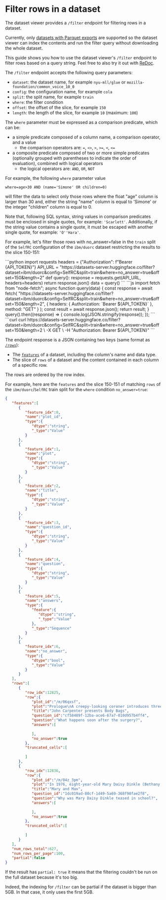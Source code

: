 # Filter rows in a dataset

The dataset viewer provides a `/filter` endpoint for filtering rows in a dataset.

<Tip warning={true}>
  Currently, only <a href="./parquet">datasets with Parquet exports</a>
  are supported so the dataset viewer can index the contents and run the filter query without
  downloading the whole dataset.
</Tip>

This guide shows you how to use the dataset viewer's `/filter` endpoint to filter rows based on a query string.
Feel free to also try it out with [ReDoc](https://redocly.github.io/redoc/?url=https://datasets-server.huggingface.co/openapi.json#operation/filterRows).

The `/filter` endpoint accepts the following query parameters:
- `dataset`: the dataset name, for example `nyu-mll/glue` or `mozilla-foundation/common_voice_10_0`
- `config`: the configuration name, for example `cola`
- `split`: the split name, for example `train`
- `where`: the filter condition
- `offset`: the offset of the slice, for example `150`
- `length`: the length of the slice, for example `10` (maximum: `100`)

The `where` parameter must be expressed as a comparison predicate, which can be:
- a simple predicate composed of a column name, a comparison operator, and a value
  - the comparison operators are: `=`, `<>`, `>`, `>=`, `<`, `<=`
- a composite predicate composed of two or more simple predicates (optionally grouped with parentheses to indicate the order of evaluation), combined with logical operators
  - the logical operators are: `AND`, `OR`, `NOT`

For example, the following `where` parameter value
```
where=age>30 AND (name='Simone' OR children=0)
```
will filter the data to select only those rows where the float "age" column is larger than 30 and,
either the string "name" column is equal to 'Simone' or the integer "children" column is equal to 0.

<Tip>
  Note that, following SQL syntax, string values in comparison predicates must be enclosed in single quotes,
  for example: <code>'Scarlett'</code>.
  Additionally, if the string value contains a single quote, it must be escaped with another single quote,
  for example: <code>'O''Hara'</code>.
</Tip>

For example, let's filter those rows with no_answer=false in the `train` split of the `SelfRC` configuration of the `ibm/duorc` dataset restricting the results to the slice 150-151:

<inferencesnippet>
<python>
```python
import requests
headers = {"Authorization": f"Bearer {API_TOKEN}"}
API_URL = "https://datasets-server.huggingface.co/filter?dataset=ibm/duorc&config=SelfRC&split=train&where=no_answer=true&offset=150&length=2"
def query():
    response = requests.get(API_URL, headers=headers)
    return response.json()
data = query()
```
</python>
<js>
```js
import fetch from "node-fetch";
async function query(data) {
    const response = await fetch(
        "https://datasets-server.huggingface.co/filter?dataset=ibm/duorc&config=SelfRC&split=train&where=no_answer=true&offset=150&length=2",
        {
            headers: { Authorization: `Bearer ${API_TOKEN}` },
            method: "GET"
        }
    );
    const result = await response.json();
    return result;
}
query().then((response) => {
    console.log(JSON.stringify(response));
});
```
</js>
<curl>
```curl
curl https://datasets-server.huggingface.co/filter?dataset=ibm/duorc&config=SelfRC&split=train&where=no_answer=true&offset=150&length=2 \
        -X GET \
        -H "Authorization: Bearer ${API_TOKEN}"
```
</curl>
</inferencesnippet>

The endpoint response is a JSON containing two keys (same format as [`/rows`](./rows)):

- The [`features`](https://huggingface.co/docs/datasets/about_dataset_features) of a dataset, including the column's name and data type.
- The slice of `rows` of a dataset and the content contained in each column of a specific row.

The rows are ordered by the row index.

For example, here are the `features` and the slice 150-151 of matching `rows` of the `ibm/duorc`/`SelfRC` train split for the `where` condition `no_answer=true`:

```json
{
   "features":[
      {
         "feature_idx":0,
         "name":"plot_id",
         "type":{
            "dtype":"string",
            "_type":"Value"
         }
      },
      {
         "feature_idx":1,
         "name":"plot",
         "type":{
            "dtype":"string",
            "_type":"Value"
         }
      },
      {
         "feature_idx":2,
         "name":"title",
         "type":{
            "dtype":"string",
            "_type":"Value"
         }
      },
      {
         "feature_idx":3,
         "name":"question_id",
         "type":{
            "dtype":"string",
            "_type":"Value"
         }
      },
      {
         "feature_idx":4,
         "name":"question",
         "type":{
            "dtype":"string",
            "_type":"Value"
         }
      },
      {
         "feature_idx":5,
         "name":"answers",
         "type":{
            "feature":{
               "dtype":"string",
               "_type":"Value"
            },
            "_type":"Sequence"
         }
      },
      {
         "feature_idx":6,
         "name":"no_answer",
         "type":{
            "dtype":"bool",
            "_type":"Value"
         }
      }
   ],
   "rows":[
      {
         "row_idx":12825,
         "row":{
            "plot_id":"/m/06qxsf",
            "plot":"Prologue\nA creepy-looking coroner introduces three different horror tales involving his current work on cadavers in \"body bags\".\n\"The Gas Station\"[edit]\nAnne is a young college student who arrives for her first job working the night shift at an all-night filling station near Haddonfield, Illinois (a reference to the setting of Carpenter's two Halloween films). The attending worker, Bill, tells her that a serial killer has broken out of a mental hospital, and cautions her not to leave the booth at the station without the keys because the door locks automatically. After Bill leaves, Anne is alone and the tension mounts as she deals with various late-night customers seeking to buy gas for a quick fill-up, purchase cigarettes or just use the restroom key, unsure whether any of them might be the escaped maniac. Eventually, when Anne suspects that the escaped killer is lurking around the gas station, she tries to call the police, only to find that the phone line is dead. Soon after that, she finds an elaborately grotesque drawing in the Restroom and then the dead body of a transient sitting in a pickup truck on the lift in one of the garage bays. She makes a phone call for help which results in her realization that \"Bill\", the attending worker she met earlier, is in fact the escaped killer, who has killed the real Bill and is killing numerous passers-by. She finds the real Bill's dead body in one of the lockers. Serial Killer \"Bill\" then reappears and attempts to kill Anne with a machete, breaking into the locked booth by smashing out the glass with a sledgehammer and then chasing her around the deserted garage. Just as he is about to kill her, a customer returns, having forgotten his credit card, and he wrestles the killer, giving Anne time to crush him under the vehicle lift.\n\"Hair\"[edit]\nRichard Coberts is a middle-aged businessman who is very self-conscious about his thinning hair. This obsession has caused a rift between him and his long-suffering girlfriend Megan. Richard answers a television ad about a \"miracle\" hair transplant operation, pays a visit to the office, and meets the shady Dr. Lock, who, for a very large fee, agrees to give Richard a surgical procedure to make his hair grow back. The next day, Richard wakes up and removes the bandage around his head, and is overjoyed to find that he has a full head of hair. But soon he becomes increasingly sick and fatigued, and finds his hair continuing to grow and, additionally, growing out of parts of his body, where hair does not normally grow. Trying to cut some of the hair off, he finds that it \"bleeds\", and, examining some of the hairs under a magnifying glass, sees that they are alive and resemble tiny serpents. He goes back to Dr. Lock for an explanation, but finds himself a prisoner as Dr. Lock explains that he and his entire staff are aliens from another planet, seeking out narcissistic human beings and planting seeds of \"hair\" to take over their bodies for consumption as part of their plan to spread their essence to Earth.\n\"Eye\"[edit]\nBrent Matthews is a baseball player whose life and career take a turn for the worse when he gets into a serious car accident in which his right eye is gouged out. Unwilling to admit that his career is over, he jumps at the chance to undergo an experimental surgical procedure to replace his eye with one from a recently deceased person. But soon after the surgery he begins to see things out of his new eye that others cannot see, and begins having nightmares of killing women and having sex with them. Brent seeks out the doctor who operated on him, and the doctor tells him that the donor of his new eye was a recently executed serial killer and necrophile who killed several young women, and then had sex with their dead bodies. Brent becomes convinced that the spirit of the dead killer is taking over his body so that he can resume killing women. He flees back to his house and tells his skeptical wife, Cathy, about what is happening. Just then the spirit of the killer emerges and attempts to kill Cathy as well. Cathy fights back, subduing him long enough for Brent to re-emerge. Realizing that it is only a matter of time before the killer emerges again, Brent cuts out his donated eye, severing his link with the killer, but then bleeds to death.\nEpilogue The coroner is finishing telling his last tale when he hears a noise from outside the morgue. He crawls back inside a body bag, revealing that he himself is a living cadaver, as two other morgue workers begin to go to work on his \"John Doe\" corpse.",
            "title":"John Carpenter presents Body Bags",
            "question_id":"cf58489f-12ba-ace6-67a7-010d957b4ff4",
            "question":"What happens soon after the surgery?",
            "answers":[
               
            ],
            "no_answer":true
         },
         "truncated_cells":[
            
         ]
      },
      {
         "row_idx":12836,
         "row":{
            "plot_id":"/m/04z_3pm",
            "plot":"In 1976, eight-year-old Mary Daisy Dinkle (Bethany Whitmore) lives a lonely life in Mount Waverley, Australia. At school, she is teased by her classmates because of an unfortunate birthmark on her forehead; while at home, her distant father, Noel, and alcoholic, kleptomaniac mother, Vera, provide little support. Her only comforts are her pet rooster, Ethel; her favourite food, sweetened condensed milk; and a Smurfs-like cartoon show called The Noblets. One day, while at the post office with her mother, Mary spots a New York City telephone book and, becoming curious about Americans, decides to write to one. She randomly chooses Max Jerry Horowitz's name from the phone book and writes him a letter telling him about herself, sending it off in the hope that he will become her pen friend.\nMax Jerry Horowitz (Philip Seymour Hoffman) is a morbidly obese 44-year-old ex-Jewish atheist who has trouble forming close bonds with other people, due to various mental and social problems. Though Mary's letter initially gives him an anxiety attack, he decides to write back to her, and the two quickly become friends (partly due to their shared love of chocolate and The Noblets). Due to Vera's disapproval of Max, Mary tells him to send his letters to her agoraphobic neighbour, Len Hislop, whose mail she collects regularly. When Mary later asks Max about love, he suffers a severe anxiety attack and is institutionalized for eight months. After his release, he is hesitant to write to Mary again for some time. On his 48th birthday, he wins the New York lottery, using his winnings to buy a lifetime supply of chocolate and an entire collection of Noblet figurines. He gives the rest of his money to his elderly neighbour Ivy, who uses most of it to pamper herself before dying in an accident with a malfunctioning jet pack. Meanwhile, Mary becomes despondent, thinking Max has abandoned her.\nOn the advice of his therapist, Max finally writes back to Mary and explains he has been diagnosed with Asperger syndrome. Mary is thrilled to hear from him again, and the two continue their correspondence for the next several years. When Noel retires from his job at a tea bag factory, he takes up metal detecting, but is soon swept away (and presumably killed) by a big tidal bore while on a beach. Mary (Toni Colette) goes to university and has her birthmark surgically removed, and develops a crush on her Greek Australian neighbour, Damien Popodopoulos (Eric Bana). Drunk and guilt-ridden over her husband's death, Vera accidentally kills herself after she drinks embalming fluid (which she mistook for cooking sherry). Mary and Damien grow closer following Vera's death and are later married.\nInspired by her friendship with Max, Mary studies psychology at university, writing her doctoral dissertation on Asperger syndrome with Max as her test subject. She plans to have her dissertation published as a book; but when Max receives a copy from her, he is infuriated that she has taken advantage of his condition, which he sees as an integral part of his personality and not a disability that needs to be cured. He breaks off communication with Mary (by removing the letter \"M\" from his typewriter), who, heartbroken, has the entire run of her book pulped, effectively ending her budding career. She sinks into depression and begins drinking cooking sherry, as her mother had done. While searching through a cabinet, she finds a can of condensed milk, and sends it to Max as an apology. She checks the post daily for a response and one day finds a note from Damien, informing her that he has left her for his own pen friend, Desmond, a sheep farmer in New Zealand.\nMeanwhile, after an incident in which he nearly chokes a homeless man (Ian \"Molly\" Meldrum) in anger, after throwing a used cigarette, Max realizes Mary is an imperfect human being, like himself, and sends her a package containing his Noblet figurine collection as a sign of forgiveness. Mary, however, has sunken into despair after Damien's departure, and fails to find the package on her doorstep for several days. Finding some Valium that had belonged to her mother, and unaware that she is pregnant with Damien's child, Mary decides to commit suicide. As she takes the Valium and is on the verge of hanging herself, Len knocks on her door, having conquered his agoraphobia to alert her of Max's package. Inside, she finds the Noblet figurines and a letter from Max, in which he tells her of his realization that they are not perfect and expresses his forgiveness. He also states how much their friendship means to him, and that he hopes their paths will cross one day.\nOne year later, Mary travels to New York with her infant child to finally visit Max. Entering his apartment, Mary discovers Max on his couch, gazing upward with a smile on his face, having died earlier that morning. Looking around the apartment, Mary is awestruck to find all the letters she had sent to Max over the years, laminated and taped to the ceiling. Realizing Max had been gazing at the letters when he died, and seeing how much he had valued their friendship, Mary cries tears of joy and joins him on the couch.",
            "title":"Mary and Max",
            "question_id":"1dc019ad-80cf-1d49-5a69-368f90fae2f8",
            "question":"Why was Mary Daisy Dinkle teased in school?",
            "answers":[
               
            ],
            "no_answer":true
         },
         "truncated_cells":[
            
         ]
      }
   ],
   "num_rows_total":627,
   "num_rows_per_page":100,
   "partial":false
}
```

If the result has `partial: true` it means that the filtering couldn't be run on the full dataset because it's too big.

Indeed, the indexing for `/filter` can be partial if the dataset is bigger than 5GB. In that case, it only uses the first 5GB.
